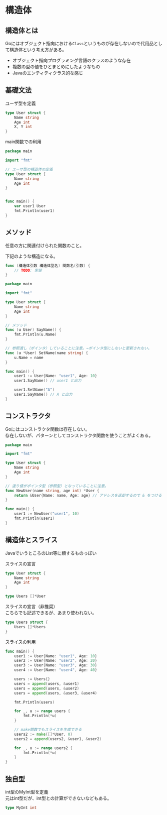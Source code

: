 # 構造体

## 構造体とは
Goにはオブジェクト指向における`Class`というものが存在しないので代用品として構造体という考え方がある。

- オブジェクト指向プログラミング言語のクラスのような存在
- 複数の型の値をひとまとめにしたようなもの
- Javaのエンティティクラス的な感じ

## 基礎文法
ユーザ型を定義
```go
type User struct {
	Name string
	Age int
	X, Y int
}
```

main関数での利用
```go
package main

import "fmt"

// ユーザ型の構造体の定義
type User struct {
	Name string
	Age int
}


func main() {
	var user1 User
	fmt.Println(user1)
}
```

## メソッド
任意の方に関連付けられた関数のこと。

下記のような構造になる。
```go
func (構造体引数 構造体型名) 関数名(引数) {
    // TODO: 実装
}
```

```go
package main

import "fmt"

type User struct {
	Name string
	Age int
}

// メソッド
func (u User) SayName() {
	fmt.Println(u.Name)
}

// 参照渡し（ポインタ）していることに注意。⇒ポインタ型にしないと更新されない。
func (u *User) SetName(name string) {
	u.Name = name
}

func main() {
	user1 := User{Name: "user1", Age: 10}
	user1.SayName() // user1 と出力

    user1.SetName("A")
	user1.SayName() // A と出力
}
```

## コンストラクタ
Goにはコンストラクタ関数は存在しない。  
存在しないが、パターンとしてコンストラクタ関数を使うことがよくある。

```go
package main

import "fmt"

type User struct {
	Name string
	Age int
}

// 返り値がポインタ型（参照型）となっていることに注意。
func NewUser(name string, age int) *User {
	return &User{Name: name, Age: age} // アドレスを返却するので & をつける
}

func main() {
	user1 := NewUser("user1", 10)
	fmt.Println(user1)
}
```

## 構造体とスライス
JavaでいうところのList等に類するものっぽい

スライスの宣言
```go
type User struct {
	Name string
	Age int
}

type Users []*User
```

スライスの宣言（非推奨）  
こちらでも記述できるが、あまり使われない。
```go
type Users struct {
	Users []*Users
}
```

スライスの利用
```go
func main() {
	user1 := User{Name: "user1", Age: 10}
	user2 := User{Name: "user2", Age: 20}
	user3 := User{Name: "user3", Age: 30}
	user4 := User{Name: "user4", Age: 40}

	users := Users{}
	users = append(users, &user1)
	users = append(users, &user2)
	users = append(users, &user3, &user4)

	fmt.Println(users)

	for _, u := range users {
		fmt.Println(*u)
	}

	// make関数でもスライスを生成できる
	users2 := make([]*User, 0)
	users2 = append(users2, &user1, &user2)

	for _, u := range users2 {
		fmt.Println(*u)
	}
}
```

## 独自型
int型のMyInt型を定義  
元はint型だが、int型との計算ができないなどもある。
```go
type MyInt int
```
